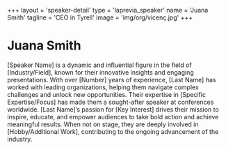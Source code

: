 +++
layout = 'speaker-detail'
type = 'laprevia_speaker'
name = 'Juana Smith'
tagline = 'CEO in Tyrell'
image = 'img/org/vicenç.jpg'
+++
# Juana Smith
[Speaker Name] is a dynamic and influential figure in the field of [Industry/Field], known for their innovative insights and engaging presentations. With over [Number] years of experience, [Last Name] has worked with leading organizations, helping them navigate complex challenges and unlock new opportunities. Their expertise in [Specific Expertise/Focus] has made them a sought-after speaker at conferences worldwide. [Last Name]’s passion for [Key Interest] drives their mission to inspire, educate, and empower audiences to take bold action and achieve meaningful results. When not on stage, they are deeply involved in [Hobby/Additional Work], contributing to the ongoing advancement of the industry.